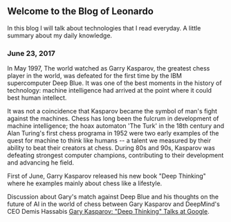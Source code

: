 ## Welcome to the Blog of Leonardo


In this blog I will talk about technologies that I read everyday. A little summary about my daily knowledge.


### June 23, 2017

In May 1997, The world watched as Garry Kasparov, the greatest chess player in the world, was defeated for the first time by the IBM supercomputer Deep Blue. It was one of the best moments in the history of technology: machine intelligence had arrived at the point where it could best human intellect.

It was not a coincidence that Kasparov became the symbol of man's fight against the machines. Chess has long been the fulcrum in development of machine intelligence; the hoax automaton 'The Turk' in the 18th century and Alan Turing's first chess programa in 1952 were two early examples of the quest for machine to think like humans -- a talent we measured by their ability to beat their creators at chess. During 80s and 90s, Kasparov was defeating strongest computer champions, contributing to their development and advancing he field.

First of June, Garry Kasparov released his new book "Deep Thinking" where he examples mainly about chess like a lifestyle.

Discussion about Gary's match against Deep Blue and his thoughts on the future of AI in the world of chess between Gary Kasparov and DeepMind's CEO Demis Hassabis [Gary Kasparov: "Deep Thinking"  Talks at Google](https://www.youtube.com/watch?v=zhkTHkIZJEc). 

